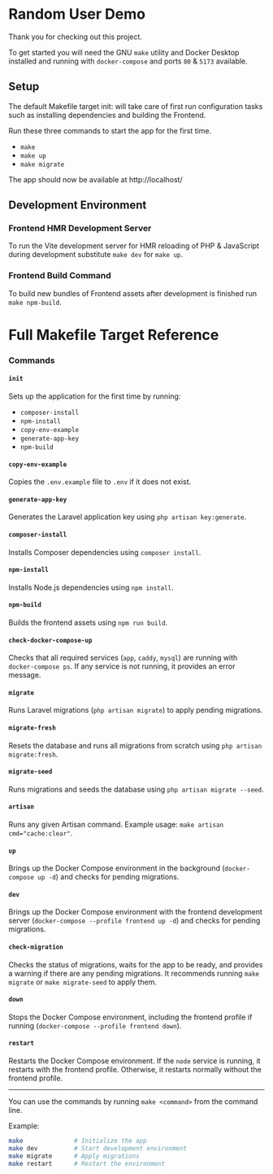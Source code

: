 # Random User Demo

Thank you for checking out this project.

To get started you will need the GNU `make` utility and Docker Desktop installed and running
with `docker-compose` and ports `80` & `5173` available.

## Setup

The default Makefile target init: will take care of first run configuration tasks such as installing dependencies and building the Frontend.

Run these three commands to start the app for the first time.

 - `make`
 - `make up`
 - `make migrate`

The app should now be available at http://localhost/

## Development Environment

### Frontend HMR Development Server

To run the Vite development server for HMR reloading of PHP & JavaScript
during development substitute `make dev` for `make up`.

### Frontend Build Command
To build new bundles of Frontend assets after development is finished run `make npm-build`.

# Full Makefile Target Reference
### **Commands**

#### `init`
Sets up the application for the first time by running:
- `composer-install`
- `npm-install`
- `copy-env-example`
- `generate-app-key`
- `npm-build`

#### `copy-env-example`
Copies the `.env.example` file to `.env` if it does not exist.

#### `generate-app-key`
Generates the Laravel application key using `php artisan key:generate`.

#### `composer-install`
Installs Composer dependencies using `composer install`.

#### `npm-install`
Installs Node.js dependencies using `npm install`.

#### `npm-build`
Builds the frontend assets using `npm run build`.

#### `check-docker-compose-up`
Checks that all required services (`app`, `caddy`, `mysql`) are running with `docker-compose ps`. If any service is not running, it provides an error message.

#### `migrate`
Runs Laravel migrations (`php artisan migrate`) to apply pending migrations.

#### `migrate-fresh`
Resets the database and runs all migrations from scratch using `php artisan migrate:fresh`.

#### `migrate-seed`
Runs migrations and seeds the database using `php artisan migrate --seed`.

#### `artisan`
Runs any given Artisan command. Example usage: `make artisan cmd="cache:clear"`.

#### `up`
Brings up the Docker Compose environment in the background (`docker-compose up -d`) and checks for pending migrations.

#### `dev`
Brings up the Docker Compose environment with the frontend development server (`docker-compose --profile frontend up -d`) and checks for pending migrations.

#### `check-migration`
Checks the status of migrations, waits for the app to be ready, and provides a warning if there are any pending migrations. It recommends running `make migrate` or `make migrate-seed` to apply them.

#### `down`
Stops the Docker Compose environment, including the frontend profile if running (`docker-compose --profile frontend down`).

#### `restart`
Restarts the Docker Compose environment. If the `node` service is running, it restarts with the frontend profile. Otherwise, it restarts normally without the frontend profile.

---

You can use the commands by running `make <command>` from the command line.

Example:
```bash
make              # Initialize the app
make dev          # Start development environment
make migrate      # Apply migrations
make restart      # Restart the environment
